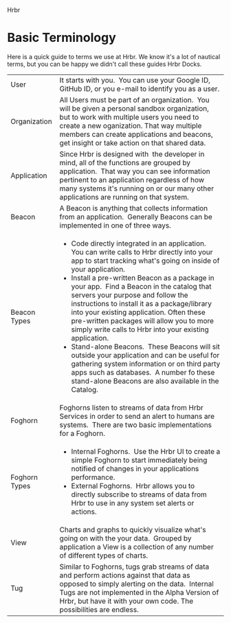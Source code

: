 Hrbr

# Basic Terminology
Here is a quick guide to terms we use at Hrbr.  We know it's a lot of nautical terms, but you can be happy we didn't call these guides Hrbr Docks.

|   |   |
| :--- | :--- |
| User       | It starts with you.  You can use your Google ID, GitHub ID, or you e-mail to identify you as a user.|
|Organization| All Users must be part of an organization.  You will be given a personal sandbox organization, but to work with multiple users you need to create a new oganization.  That way multiple members can create applications and beacons, get insight or take action on that shared data.
|Application|Since Hrbr is designed with  the developer in mind, all of the functions are grouped by application.  That way you can see information pertinent to an application regardless of how many systems it's running on or our many other applications are running on that system.
|Beacon|A Beacon is anything that collects information from an application.  Generally Beacons can be implemented in one of three ways.
|Beacon Types|<ul><li>Code directly integrated in an application.  You can write calls to Hrbr directly into your app to start tracking what's going on inside of your application.<li>Install a pre-written Beacon as a package in your app.  Find a Beacon in the catalog that servers your purpose and follow the instructions to install it as a package/library into your existing application. Often these pre-written packages will allow you to more simply write calls to Hrbr into your existing application.<li>Stand-alone Beacons.  These Beacons will sit outside your application and can be useful for gathering system information or on third party apps such as databases.  A number fo these stand-alone Beacons are also available in the Catalog.</ol>
|Foghorn|Foghorns listen to streams of data from Hrbr Services in order to send an alert to humans are systems.  There are two basic implementations for a Foghorn.
|Foghorn Types|<ul><li>Internal Foghorns.  Use the Hrbr UI to create a simple Foghorn to start immediately being notified of changes in your applications performance.<li>External Foghorns.  Hrbr allows you to directly subscribe to streams of data from Hrbr to use in any system set alerts or actions.
|View|Charts and graphs to quickly visualize what's going on with the your data.  Grouped by application a View is a collection of any number of different types of charts.
|Tug|Similar to Foghorns, tugs grab streams of data and perform actions against that data as opposed to simply alerting on the data.  Internal Tugs are not implemented in the Alpha Version of Hrbr, but have it with your own code.  The possibilities are endless.

